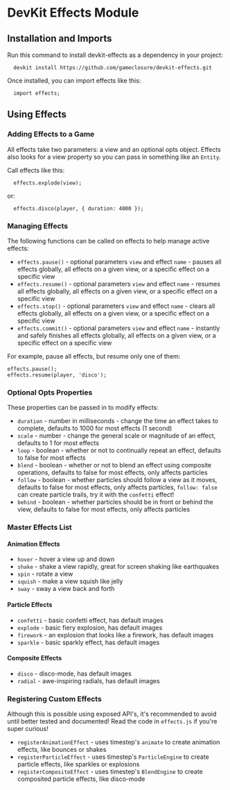 DevKit Effects Module
======================

## Installation and Imports

Run this command to install devkit-effects as a dependency in your project:
```
  devkit install https://github.com/gameclosure/devkit-effects.git
```

Once installed, you can import effects like this:
```
  import effects;
```

## Using Effects

### Adding Effects to a Game

All effects take two parameters: a view and an optional opts object. Effects also looks for a view property so you can pass in something like an `Entity`.

Call effects like this:
```
  effects.explode(view);
```
or:
```
  effects.disco(player, { duration: 4000 });
```

### Managing Effects

The following functions can be called on effects to help manage active effects:

 * `effects.pause()` - optional parameters `view` and effect `name` - pauses all effects globally, all effects on a given view, or a specific effect on a specific view
 * `effects.resume()` - optional parameters `view` and effect `name` - resumes all effects globally, all effects on a given view, or a specific effect on a specific view
 * `effects.stop()` - optional parameters `view` and effect `name` - clears all effects globally, all effects on a given view, or a specific effect on a specific view
 * `effects.commit()` - optional parameters `view` and effect `name` - instantly and safely finishes all effects globally, all effects on a given view, or a specific effect on a specific view

For example, pause all effects, but resume only one of them:
```
effects.pause();
effects.resume(player, 'disco');
```

### Optional Opts Properties

These properties can be passed in to modify effects:

 * `duration` - number in milliseconds - change the time an effect takes to complete, defaults to 1000 for most effects (1 second)
 * `scale` - number - change the general scale or magnitude of an effect, defaults to 1 for most effects
 * `loop` - boolean - whether or not to continually repeat an effect, defaults to false for most effects
 * `blend` - boolean - whether or not to blend an effect using composite operations, defaults to false for most effects, only affects particles
 * `follow` - boolean - whether particles should follow a view as it moves, defaults to false for most effects, only affects particles, `follow: false` can create particle trails, try it with the `confetti` effect!
 * `behind` - boolean - whether particles should be in front or behind the view, defaults to false for most effects, only affects particles

### Master Effects List

#### Animation Effects
 * `hover` - hover a view up and down
 * `shake` - shake a view rapidly, great for screen shaking like earthquakes
 * `spin` - rotate a view
 * `squish` - make a view squish like jelly
 * `sway` - sway a view back and forth

#### Particle Effects
 * `confetti` - basic confetti effect, has default images
 * `explode` - basic fiery explosion, has default images
 * `firework` - an explosion that looks like a firework, has default images
 * `sparkle` - basic sparkly effect, has default images

#### Composite Effects
 * `disco` - disco-mode, has default images
 * `radial` - awe-inspiring radials, has default images

### Registering Custom Effects

Although this is possible using exposed API's, it's recommended to avoid until better tested and documented! Read the code in `effects.js` if you're super curious!

 * `registerAnimationEffect` - uses timestep's `animate` to create animation effects, like bounces or shakes
 * `registerParticleEffect` - uses timestep's `ParticleEngine` to create particle effects, like sparkles or explosions
 * `registerCompositeEffect` - uses timestep's `BlendEngine` to create composited particle effects, like disco-mode
